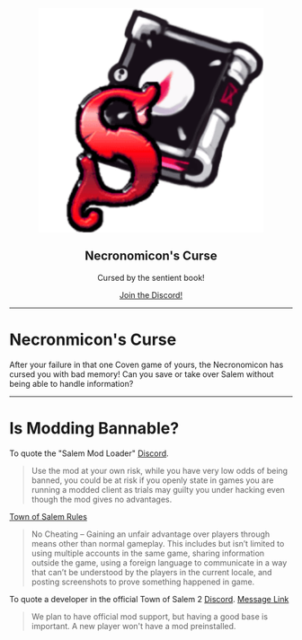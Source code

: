 
<p align="center">
    <img width="400px" src="./Images/Thumbnail.png" align="center" alt="logo" />
    <h2 align="center">Necronomicon's Curse</h2>
    <p align="center">Cursed by the sentient book!
</p>

<p align="center">
    <a href="https://discord.gg/cd27aDQDY9">Join the Discord!</a>
</p>

-----------------------

# Necronmicon's Curse

After your failure in that one Coven game of yours, the Necronomicon has cursed you with bad memory! Can you save or take over Salem without being able to handle information?

-----------------------

# Is Modding Bannable?

To quote the "Salem Mod Loader" [Discord](https://discord.gg/AdpRqzstfj).
> Use the mod at your own risk, while you have very low odds of being banned, you could be at risk if you openly state in games you are running a modded client as trials may guilty you under hacking even though the mod gives no advantages.

[Town of Salem Rules](https://www.blankmediagames.com/rules/)
> No Cheating – Gaining an unfair advantage over players through means other than normal gameplay. This includes but isn’t limited to using multiple accounts in the same game, sharing information outside the game, using a foreign language to communicate in a way that can’t be understood by the players in the current locale, and posting screenshots to prove something happened in game.

To quote a developer in the official Town of Salem 2 [Discord](https://discord.gg/townofsalem2). [Message Link](https://discord.com/channels/1110363758792036352/1111801081060655154/1112876123852906617)
> We plan to have official mod support, but having a good base is important. A new player won't have a mod preinstalled.
